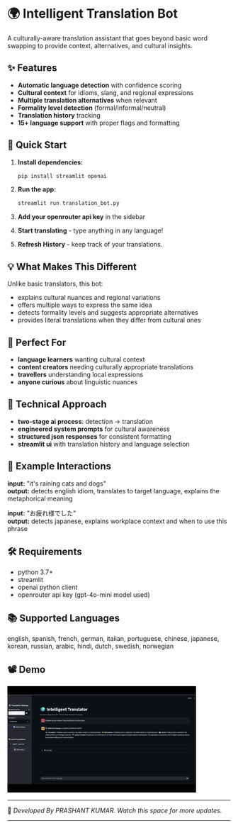 # 🌍 Intelligent Translation Bot

A culturally-aware translation assistant that goes beyond basic word swapping to provide context, alternatives, and cultural insights.

## ✨ Features

- **Automatic language detection** with confidence scoring
- **Cultural context** for idioms, slang, and regional expressions  
- **Multiple translation alternatives** when relevant
- **Formality level detection** (formal/informal/neutral)
- **Translation history** tracking
- **15+ language support** with proper flags and formatting

## 🚀 Quick Start

1. **Install dependencies:**
   ```bash
   pip install streamlit openai
   ```

2. **Run the app:**
   ```bash
   streamlit run translation_bot.py
   ```

3. **Add your openrouter api key** in the sidebar

4. **Start translating** - type anything in any language!

5. **Refresh History** - keep track of your translations.

## 💡 What Makes This Different

Unlike basic translators, this bot:
- explains cultural nuances and regional variations
- offers multiple ways to express the same idea
- detects formality levels and suggests appropriate alternatives
- provides literal translations when they differ from cultural ones

## 🎯 Perfect For

- **language learners** wanting cultural context
- **content creators** needing culturally appropriate translations  
- **travellers** understanding local expressions
- **anyone curious** about linguistic nuances

## 🧠 Technical Approach

- **two-stage ai process**: detection → translation
- **engineered system prompts** for cultural awareness
- **structured json responses** for consistent formatting
- **streamlit ui** with translation history and language selection

## 📝 Example Interactions

**input:** "it's raining cats and dogs"  
**output:** detects english idiom, translates to target language, explains the metaphorical meaning

**input:** "お疲れ様でした"  
**output:** detects japanese, explains workplace context and when to use this phrase

## 🛠️ Requirements

- python 3.7+
- streamlit
- openai python client
- openrouter api key (gpt-4o-mini model used)

## 📚 Supported Languages

english, spanish, french, german, italian, portuguese, chinese, japanese, korean, russian, arabic, hindi, dutch, swedish, norwegian


## 📽️ Demo

![Demo of Intelligent Translation Bot](demo.gif)

---
👾 _Developed By PRASHANT KUMAR. Watch this space for more updates._

---
